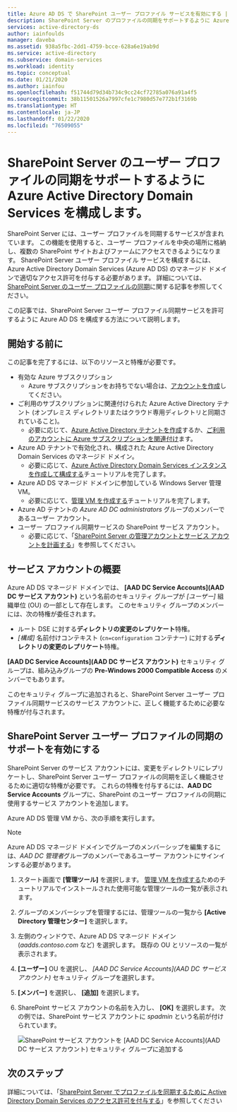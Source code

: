 ```yaml
---
title: Azure AD DS で SharePoint ユーザー プロファイル サービスを有効にする | Microsoft Docs
description: SharePoint Server のプロファイルの同期をサポートするように Azure Active Directory Domain Services のマネージド ドメインを構成する方法について説明します
services: active-directory-ds
author: iainfoulds
manager: daveba
ms.assetid: 938a5fbc-2dd1-4759-bcce-628a6e19ab9d
ms.service: active-directory
ms.subservice: domain-services
ms.workload: identity
ms.topic: conceptual
ms.date: 01/21/2020
ms.author: iainfou
ms.openlocfilehash: f51744d79d34b734c9cc24cf72785a076a91a4f5
ms.sourcegitcommit: 38b11501526a7997cfe1c7980d57e772b1f3169b
ms.translationtype: HT
ms.contentlocale: ja-JP
ms.lasthandoff: 01/22/2020
ms.locfileid: "76509055"
---
```

# <a name="configure-azure-active-directory-domain-services-to-support-user-profile-synchronization-for-sharepoint-server"></a>SharePoint Server のユーザー プロファイルの同期をサポートするように Azure Active Directory Domain Services を構成します。

SharePoint Server には、ユーザー プロファイルを同期するサービスが含まれています。 この機能を使用すると、ユーザー プロファイルを中央の場所に格納し、複数の SharePoint サイトおよびファームにアクセスできるようになります。 SharePoint Server ユーザー プロファイル サービスを構成するには、Azure Active Directory Domain Services (Azure AD DS) のマネージド ドメインで適切なアクセス許可を付与する必要があります。 詳細については、[SharePoint Server のユーザー プロファイルの同期](https://technet.microsoft.com/library/hh296982.aspx)に関する記事を参照してください。

この記事では、SharePoint Server ユーザー プロファイル同期サービスを許可するように Azure AD DS を構成する方法について説明します。

## <a name="before-you-begin"></a>開始する前に

この記事を完了するには、以下のリソースと特権が必要です。

* 有効な Azure サブスクリプション
    * Azure サブスクリプションをお持ちでない場合は、[アカウントを作成](https://azure.microsoft.com/free/?WT.mc_id=A261C142F)してください。
* ご利用のサブスクリプションに関連付けられた Azure Active Directory テナント (オンプレミス ディレクトリまたはクラウド専用ディレクトリと同期されていること)。
    * 必要に応じて、[Azure Active Directory テナントを作成][create-azure-ad-tenant]するか、[ご利用のアカウントに Azure サブスクリプションを関連付け][associate-azure-ad-tenant]ます。
* Azure AD テナントで有効化され、構成された Azure Active Directory Domain Services のマネージド ドメイン。
    * 必要に応じて、[Azure Active Directory Domain Services インスタンスを作成して構成する][create-azure-ad-ds-instance]チュートリアルを完了します。
* Azure AD DS マネージド ドメインに参加している Windows Server 管理 VM。
    * 必要に応じて、[管理 VM を作成する][tutorial-create-management-vm]チュートリアルを完了します。
* Azure AD テナントの *Azure AD DC administrators* グループのメンバーであるユーザー アカウント。
* ユーザー プロファイル同期サービスの SharePoint サービス アカウント。
    * 必要に応じて、「[SharePoint Server の管理アカウントとサービス アカウントを計画する][sharepoint-service-account]」を参照してください。

## <a name="service-accounts-overview"></a>サービス アカウントの概要

Azure AD DS マネージド ドメインでは、 **[AAD DC Service Accounts]\(AAD DC サービス アカウント\)** という名前のセキュリティ グループが *[ユーザー]* 組織単位 (OU) の一部として存在します。 このセキュリティ グループのメンバーには、次の特権が委任されます。

- ルート DSE に対する**ディレクトリの変更のレプリケート**特権。
- *[構成]* 名前付けコンテキスト (`cn=configuration` コンテナー) に対する**ディレクトリの変更のレプリケート**特権。

**[AAD DC Service Accounts]\(AAD DC サービス アカウント\)** セキュリティ グループは、組み込みグループの **Pre-Windows 2000 Compatible Access** のメンバーでもあります。

このセキュリティ グループに追加されると、SharePoint Server ユーザー プロファイル同期サービスのサービス アカウントに、正しく機能するために必要な特権が付与されます。

## <a name="enable-support-for-sharepoint-server-user-profile-sync"></a>SharePoint Server ユーザー プロファイルの同期のサポートを有効にする

SharePoint Server のサービス アカウントには、変更をディレクトリにレプリケートし、SharePoint Server ユーザー プロファイルの同期を正しく機能させるために適切な特権が必要です。 これらの特権を付与するには、**AAD DC Service Accounts** グループに、SharePoint のユーザー プロファイルの同期に使用するサービス アカウントを追加します。

Azure AD DS 管理 VM から、次の手順を実行します。

> [!NOTE]
> Azure AD DS マネージド ドメインでグループのメンバーシップを編集するには、*AAD DC 管理者*グループのメンバーであるユーザー アカウントにサインインする必要があります。

1. スタート画面で **[管理ツール]** を選択します。 [管理 VM を作成する][tutorial-create-management-vm]ためのチュートリアルでインストールされた使用可能な管理ツールの一覧が表示されます。
1. グループのメンバーシップを管理するには、管理ツールの一覧から **[Active Directory 管理センター]** を選択します。
1. 左側のウィンドウで、Azure AD DS マネージド ドメイン (*aadds.contoso.com* など) を選択します。 既存の OU とリソースの一覧が表示されます。
1. **[ユーザー]** OU を選択し、 *[AAD DC Service Accounts]\(AAD DC サービス アカウント\)* セキュリティ グループを選択します。
1. **[メンバー]** を選択し、 **[追加]** を選択します。
1. SharePoint サービス アカウントの名前を入力し、 **[OK]** を選択します。 次の例では、SharePoint サービス アカウントに *spadmin* という名前が付けられています。

    ![SharePoint サービス アカウントを [AAD DC Service Accounts]\(AAD DC サービス アカウント\) セキュリティ グループに追加する](./media/deploy-sp-profile-sync/add-member-to-aad-dc-service-accounts-group.png)

## <a name="next-steps"></a>次のステップ

詳細については、「[SharePoint Server でプロファイルを同期するために Active Directory Domain Services のアクセス許可を付与する](https://technet.microsoft.com/library/hh296982.aspx)」を参照してください

<!-- INTERNAL LINKS -->
[create-azure-ad-tenant]: ../active-directory/fundamentals/sign-up-organization.md
[associate-azure-ad-tenant]: ../active-directory/fundamentals/active-directory-how-subscriptions-associated-directory.md
[create-azure-ad-ds-instance]: tutorial-create-instance.md
[tutorial-create-management-vm]: tutorial-create-management-vm.md

<!-- EXTERNAL LINKS -->
[sharepoint-service-account]: /sharepoint/security-for-sharepoint-server/plan-for-administrative-and-service-accounts
